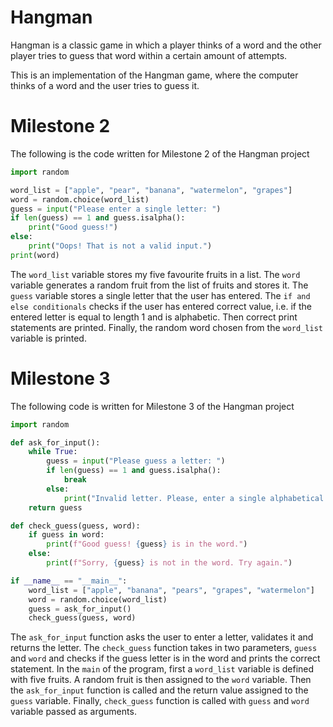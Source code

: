 # Hangman
Hangman is a classic game in which a player thinks of a word and the other player tries to guess that word within a certain amount of attempts.

This is an implementation of the Hangman game, where the computer thinks of a word and the user tries to guess it. 

# Milestone 2
The following is the code written for Milestone 2 of the Hangman project

```python
import random

word_list = ["apple", "pear", "banana", "watermelon", "grapes"]
word = random.choice(word_list)
guess = input("Please enter a single letter: ")
if len(guess) == 1 and guess.isalpha():
    print("Good guess!")
else:
    print("Oops! That is not a valid input.")
print(word)
```

The `word_list` variable stores my five favourite fruits in a list. The `word` variable generates a random fruit from the list of fruits and stores it. The `guess` variable stores a single letter that the user has entered. The `if and else conditionals` checks if the user has entered correct value, i.e. if the entered letter is equal to length 1 and is alphabetic. Then correct print statements are printed. Finally, the random word chosen from the `word_list` variable is printed.

# Milestone 3
The following code is written for Milestone 3 of the Hangman project

```python
import random

def ask_for_input():
    while True:
        guess = input("Please guess a letter: ")
        if len(guess) == 1 and guess.isalpha():
            break
        else:
            print("Invalid letter. Please, enter a single alphabetical character.")
    return guess

def check_guess(guess, word):
    if guess in word:
        print(f"Good guess! {guess} is in the word.")
    else:
        print(f"Sorry, {guess} is not in the word. Try again.")

if __name__ == "__main__":
    word_list = ["apple", "banana", "pears", "grapes", "watermelon"]
    word = random.choice(word_list)
    guess = ask_for_input()
    check_guess(guess, word) 
```

The `ask_for_input` function asks the user to enter a letter, validates it and returns the letter. The `check_guess` function takes in two parameters, `guess` and `word` and checks if the guess letter is in the word and prints the correct statement. In the `main` of the program, first a `word_list` variable is defined with five fruits. A random fruit is then assigned to the `word` variable. Then the `ask_for_input` function is called and the return value assigned to the `guess` variable. Finally, `check_guess` function is called with `guess` and `word` variable passed as arguments.